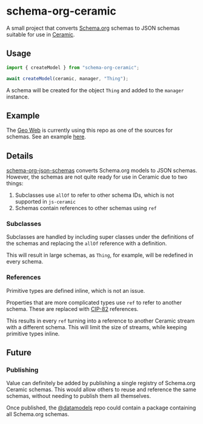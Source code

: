 # schema-org-ceramic

A small project that converts [Schema.org](https://schema.org) schemas to JSON schemas suitable for use in [Ceramic](https://ceramic.network).

## Usage

```js
import { createModel } from "schema-org-ceramic";

await createModel(ceramic, manager, "Thing");
```

A schema will be created for the object `Thing` and added to the `manager` instance.

## Example

The [Geo Web](https://www.geoweb.network) is currently using this repo as one of the sources for schemas. See an example [here](https://github.com/Geo-Web-Project/datamodels/tree/main/scripts).

## Details

[schema-org-json-schemas](https://github.com/charlestati/schema-org-json-schemas) converts Schema.org models to JSON schemas. However, the schemas are not quite ready for use in Ceramic due to two things:

1. Subclasses use `allOf` to refer to other schema IDs, which is not supported in `js-ceramic`
2. Schemas contain references to other schemas using `ref`

### Subclasses

Subclasses are handled by including super classes under the definitions of the schemas and replacing the `allOf` reference with a definition.

This will result in large schemas, as `Thing`, for example, will be redefined in every schema.

### References

Primitive types are defined inline, which is not an issue.

Properties that are more complicated types use `ref` to refer to another schema. These are replaced with [CIP-82](https://github.com/ceramicnetwork/CIP/blob/main/CIPs/CIP-82/CIP-82.md) references.

This results in every `ref` turning into a reference to another Ceramic stream with a different schema. This will limit the size of streams, while keeping primitive types inline.

## Future

### Publishing

Value can definitely be added by publishing a single registry of Schema.org Ceramic schemas. This would allow others to reuse and reference the same schemas, without needing to publish them all themselves.

Once published, the [@datamodels](https://github.com/ceramicstudio/datamodels) repo could contain a package containing all Schema.org schemas.
